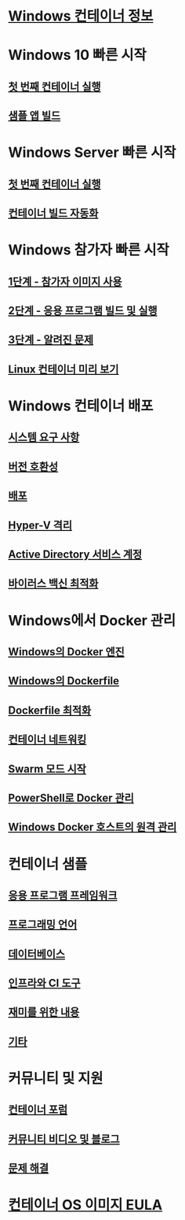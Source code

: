 # [Windows 컨테이너 정보](about/index.md)

# Windows 10 빠른 시작
## [첫 번째 컨테이너 실행](quick-start/quick-start-windows-10.md)
## [샘플 앱 빌드](quick-start/building-sample-app.md)

# Windows Server 빠른 시작
## [첫 번째 컨테이너 실행](quick-start/quick-start-windows-server.md)
## [컨테이너 빌드 자동화](quick-start/quick-start-images.md)

# Windows 참가자 빠른 시작
## [1단계 - 참가자 이미지 사용](quick-start/Using-Insider-Container-Images.md)
## [2단계 - 응용 프로그램 빌드 및 실행](quick-start/Nano-RS3-.NET-Core-and-PS.md)
## [3단계 - 알려진 문제](quick-start/Insider-Known-Issues.md)
## [Linux 컨테이너 미리 보기](deploy-containers/linux-containers.md)

# Windows 컨테이너 배포
## [시스템 요구 사항](deploy-containers/system-requirements.md)
## [버전 호환성](deploy-containers/version-compatibility.md)
## [배포](deploy-containers/deploy-containers-on-server.md)
## [Hyper-V 격리](manage-containers/hyperv-container.md)
## [Active Directory 서비스 계정](manage-containers/manage-serviceaccounts.md)
## [바이러스 백신 최적화](https://msdn.microsoft.com/en-us/windows/hardware/drivers/ifs/anti-virus-optimization-for-windows-containers)

# Windows에서 Docker 관리
## [Windows의 Docker 엔진](docker/configure_docker_daemon.md)
## [Windows의 Dockerfile](manage-docker/manage-windows-dockerfile.md)
## [Dockerfile 최적화](manage-docker/optimize-windows-dockerfile.md)
## [컨테이너 네트워킹](manage-containers/container-networking.md)
## [Swarm 모드 시작](manage-containers/swarm-mode.md)
## [PowerShell로 Docker 관리](https://github.com/Microsoft/Docker-PowerShell)
## [Windows Docker 호스트의 원격 관리](management/manage_remotehost.md)

# 컨테이너 샘플
## [응용 프로그램 프레임워크](samples.md#Application-Frameworks)
## [프로그래밍 언어](samples.md#Programing-Languages)
## [데이터베이스](samples.md#Databases)
## [인프라와 CI 도구](samples.md#Infrastructure-and-CI-Tools)
## [재미를 위한 내용](samples.md#Just-for-Fun)
## [기타](samples.md#Other)


# 커뮤니티 및 지원
## [컨테이너 포럼](https://social.msdn.microsoft.com/Forums/en-US/home?forum=windowscontainers)
## [커뮤니티 비디오 및 블로그](communitylinks.md)
## [문제 해결](troubleshooting.md)


# [컨테이너 OS 이미지 EULA](Images_EULA.md)
